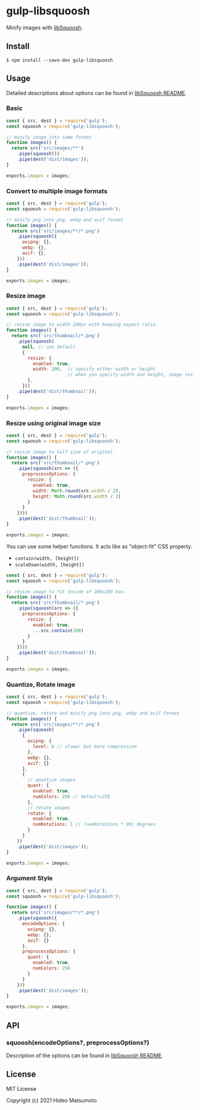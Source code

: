 # gulp-libsquoosh

Minify images with [libSquoosh](https://github.com/GoogleChromeLabs/squoosh/tree/dev/libsquoosh).

## Install

```
$ npm install --save-dev gulp-libsquoosh
```

## Usage

Detailed descriptions about options can be found in [libSquoosh README](https://github.com/GoogleChromeLabs/squoosh/tree/dev/libsquoosh).

### Basic

```js
const { src, dest } = require('gulp');
const squoosh = require('gulp-libsquoosh');

// minify image into same format
function images() {
  return src('src/images/**')
    .pipe(squoosh())
    .pipe(dest('dist/images'));
}

exports.images = images;
```

### Convert to multiple image formats

```js
const { src, dest } = require('gulp');
const squoosh = require('gulp-libsquoosh');

// minify png into png, webp and avif format
function images() {
  return src('src/images/**/*.png')
    .pipe(squoosh({
      oxipng: {},
      webp: {},
      avif: {},
    }))
    .pipe(dest('dist/images'));
}

exports.images = images;
```

### Resize image

```js
const { src, dest } = require('gulp');
const squoosh = require('gulp-libsquoosh');

// resize image to width 200px with keeping aspect ratio.
function images() {
  return src('src/thumbnail/*.png')
    .pipe(squoosh(
      null, // use default
      {
        resize: {
          enabled: true,
          width: 200,  // specify either width or height
                       // when you specify width and height, image resized to exact size you specified
        },
      }))
    .pipe(dest('dist/thumbnail'));
}

exports.images = images;
```

### Resize using original image size

```js
const { src, dest } = require('gulp');
const squoosh = require('gulp-libsquoosh');

// resize image to half size of original.
function images() {
  return src('src/thumbnail/*.png')
    .pipe(squoosh(src => ({
      preprocessOptions: {
        resize: {
          enabled: true,
          width: Math.round(src.width / 2),
          height: Math.round(src.width / 2)
        }
      }
    })))
    .pipe(dest('dist/thumbnail'));
}

exports.images = images;
```

You can use some helper functions. It acts like as "object-fit" CSS property.

- `contain(width, [height])`
- `scaleDown(width, [height])`

```js
const { src, dest } = require('gulp');
const squoosh = require('gulp-libsquoosh');

// resize image to fit inside of 200x200 box.
function images() {
  return src('src/thumbnail/*.png')
    .pipe(squoosh(src => ({
      preprocessOptions: {
        resize: {
          enabled: true,
          ...src.contain(200)
        }
      }
    })))
    .pipe(dest('dist/thumbnail'));
}

exports.images = images;
```

### Quantize, Rotate image

```js
const { src, dest } = require('gulp');
const squoosh = require('gulp-libsquoosh');

// quantize, rotate and minify png into png, webp and avif format
function images() {
  return src('src/images/**/*.png')
    .pipe(squoosh(
      {
        oxipng: {
          level: 6 // slower but more compression
        },
        webp: {},
        avif: {}
      },
      {
        // quantize images
        quant: {
          enabled: true,
          numColors: 256 // default=255
        },
        // rotate images
        rotate: {
          enabled: true,
          numRotations: 1 // (numRotations * 90) degrees
        }
      }
    ))
    .pipe(dest('dist/images'));
}

exports.images = images;
```

### Argument Style

```js
const { src, dest } = require('gulp');
const squoosh = require('gulp-libsquoosh');

function images() {
  return src('src/images/**/*.png')
    .pipe(squoosh({
      encodeOptions: {
        oxipng: {},
        webp: {},
        avif: {}
      },
      preprocessOptions: {
        quant: {
          enabled: true,
          numColors: 256
        }
      }
    }))
    .pipe(dest('dist/images'));
}

exports.images = images;
```

## API

### squoosh(encodeOptions?, preprocessOptions?)

Description of the options can be found in [libSquoosh README](https://github.com/GoogleChromeLabs/squoosh/tree/dev/libsquoosh#preprocessing-and-encoding-images).

## License

MIT License

Copyright (c) 2021 Hideo Matsumoto
